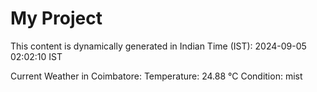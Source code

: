 # My Project

This content is dynamically generated in Indian Time (IST): 2024-09-05 02:02:10 IST


Current Weather in Coimbatore:
Temperature: 24.88 °C
Condition: mist
